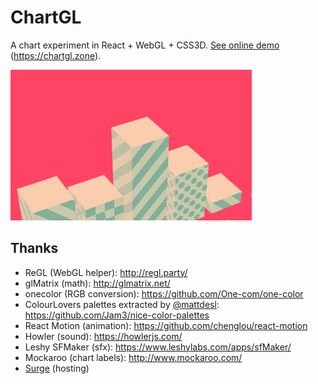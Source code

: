 # ChartGL

A chart experiment in React + WebGL + CSS3D. [See online demo](https://chartgl.zone) (https://chartgl.zone).

[![](preview.png)](https://chartgl.zone)

## Thanks

- ReGL (WebGL helper): http://regl.party/
- glMatrix (math): http://glmatrix.net/
- onecolor (RGB conversion): https://github.com/One-com/one-color
- ColourLovers palettes extracted by [@mattdesl](https://twitter.com/mattdesl): https://github.com/Jam3/nice-color-palettes
- React Motion (animation): https://github.com/chenglou/react-motion
- Howler (sound): https://howlerjs.com/
- Leshy SFMaker (sfx): https://www.leshylabs.com/apps/sfMaker/
- Mockaroo (chart labels): http://www.mockaroo.com/
- [Surge](https://surge.sh/) (hosting)
